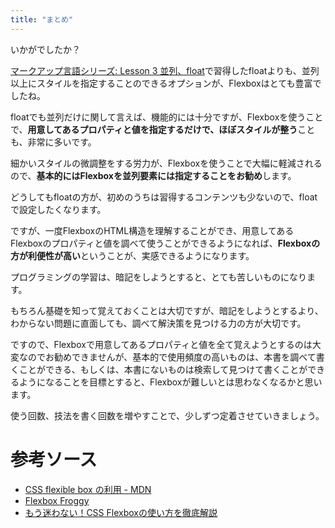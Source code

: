 ```yaml
---
title: "まとめ"
---
```


いかがでしたか？

[マークアップ言語シリーズ: Lesson 3 並列、float](https://zenn.dev/arisa_dev/books/markup-lesson3)で習得したfloatよりも、並列以上にスタイルを指定することのできるオプションが、Flexboxはとても豊富でしたね。

floatでも並列だけに関して言えば、機能的には十分ですが、Flexboxを使うことで、**用意してあるプロパティと値を指定するだけで、ほぼスタイルが整う**ことも、非常に多いです。

細かいスタイルの微調整をする労力が、Flexboxを使うことで大幅に軽減されるので、**基本的にはFlexboxを並列要素には指定することをお勧め**します。

どうしてもfloatの方が、初めのうちは習得するコンテンツも少ないので、floatで設定したくなります。

ですが、一度FlexboxのHTML構造を理解することができ、用意してあるFlexboxのプロパティと値を調べて使うことができるようになれば、**Flexboxの方が利便性が高い**ということが、実感できるようになります。

プログラミングの学習は、暗記をしようとすると、とても苦しいものになります。

もちろん基礎を知って覚えておくことは大切ですが、暗記をしようとするより、わからない問題に直面しても、調べて解決策を見つける力の方が大切です。

ですので、Flexboxで用意してあるプロパティと値を全て覚えようとするのは大変なのでお勧めできませんが、基本的で使用頻度の高いものは、本書を調べて書くことができる、もしくは、本書にないものは検索して見つけて書くことができるようになることを目標とすると、Flexboxが難しいとは思わなくなるかと思います。

使う回数、技法を書く回数を増やすことで、少しずつ定着させていきましょう。

# 参考ソース

* [CSS flexible box の利用 - MDN](https://developer.mozilla.org/ja/docs/Web/CSS/CSS_Flexible_Box_Layout/Using_CSS_flexible_boxes)
* [Flexbox Froggy](http://flexboxfroggy.com/#ja)
* [もう迷わない！CSS Flexboxの使い方を徹底解説](https://webdesign-trends.net/entry/8148)